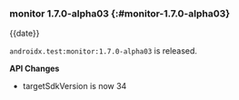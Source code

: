 ### monitor 1.7.0-alpha03 {:#monitor-1.7.0-alpha03}

{{date}}

`androidx.test:monitor:1.7.0-alpha03` is released.

**API Changes**

* targetSdkVersion is now 34
